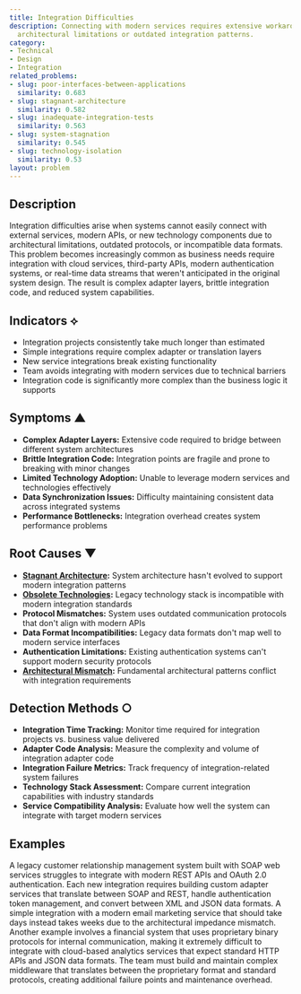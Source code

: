 ```yaml
---
title: Integration Difficulties
description: Connecting with modern services requires extensive workarounds due to
  architectural limitations or outdated integration patterns.
category:
- Technical
- Design
- Integration
related_problems:
- slug: poor-interfaces-between-applications
  similarity: 0.683
- slug: stagnant-architecture
  similarity: 0.582
- slug: inadequate-integration-tests
  similarity: 0.563
- slug: system-stagnation
  similarity: 0.545
- slug: technology-isolation
  similarity: 0.53
layout: problem
---
```


## Description

Integration difficulties arise when systems cannot easily connect with external services, modern APIs, or new technology components due to architectural limitations, outdated protocols, or incompatible data formats. This problem becomes increasingly common as business needs require integration with cloud services, third-party APIs, modern authentication systems, or real-time data streams that weren't anticipated in the original system design. The result is complex adapter layers, brittle integration code, and reduced system capabilities.

## Indicators ⟡

- Integration projects consistently take much longer than estimated
- Simple integrations require complex adapter or translation layers
- New service integrations break existing functionality
- Team avoids integrating with modern services due to technical barriers
- Integration code is significantly more complex than the business logic it supports

## Symptoms ▲

- **Complex Adapter Layers:** Extensive code required to bridge between different system architectures
- **Brittle Integration Code:** Integration points are fragile and prone to breaking with minor changes
- **Limited Technology Adoption:** Unable to leverage modern services and technologies effectively
- **Data Synchronization Issues:** Difficulty maintaining consistent data across integrated systems
- **Performance Bottlenecks:** Integration overhead creates system performance problems

## Root Causes ▼

- **[Stagnant Architecture](stagnant-architecture.md):** System architecture hasn't evolved to support modern integration patterns
- **[Obsolete Technologies](obsolete-technologies.md):** Legacy technology stack is incompatible with modern integration standards
- **Protocol Mismatches:** System uses outdated communication protocols that don't align with modern APIs
- **Data Format Incompatibilities:** Legacy data formats don't map well to modern service interfaces
- **Authentication Limitations:** Existing authentication systems can't support modern security protocols
- **[Architectural Mismatch](architectural-mismatch.md):** Fundamental architectural patterns conflict with integration requirements

## Detection Methods ○

- **Integration Time Tracking:** Monitor time required for integration projects vs. business value delivered
- **Adapter Code Analysis:** Measure the complexity and volume of integration adapter code
- **Integration Failure Metrics:** Track frequency of integration-related system failures
- **Technology Stack Assessment:** Compare current integration capabilities with industry standards
- **Service Compatibility Analysis:** Evaluate how well the system can integrate with target modern services

## Examples

A legacy customer relationship management system built with SOAP web services struggles to integrate with modern REST APIs and OAuth 2.0 authentication. Each new integration requires building custom adapter services that translate between SOAP and REST, handle authentication token management, and convert between XML and JSON data formats. A simple integration with a modern email marketing service that should take days instead takes weeks due to the architectural impedance mismatch. Another example involves a financial system that uses proprietary binary protocols for internal communication, making it extremely difficult to integrate with cloud-based analytics services that expect standard HTTP APIs and JSON data formats. The team must build and maintain complex middleware that translates between the proprietary format and standard protocols, creating additional failure points and maintenance overhead.